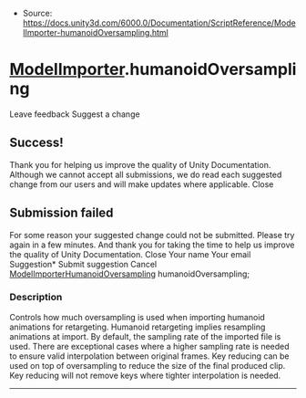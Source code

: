 * Source: https://docs.unity3d.com/6000.0/Documentation/ScriptReference/ModelImporter-humanoidOversampling.html

#  [ModelImporter](https://docs.unity3d.com/6000.0/Documentation/ScriptReference/ModelImporter.html).humanoidOversampling
Leave feedback
Suggest a change
## Success!
Thank you for helping us improve the quality of Unity Documentation. Although we cannot accept all submissions, we do read each suggested change from our users and will make updates where applicable.
Close
## Submission failed
For some reason your suggested change could not be submitted. Please <a>try again</a> in a few minutes. And thank you for taking the time to help us improve the quality of Unity Documentation.
Close
Your name Your email Suggestion* Submit suggestion
Cancel
[ModelImporterHumanoidOversampling](https://docs.unity3d.com/6000.0/Documentation/ScriptReference/ModelImporterHumanoidOversampling.html) humanoidOversampling; 
### Description
Controls how much oversampling is used when importing humanoid animations for retargeting.
Humanoid retargeting implies resampling animations at import. By default, the sampling rate of the imported file is used. There are exceptional cases where a higher sampling rate is needed to ensure valid interpolation between original frames. Key reducing can be used on top of oversampling to reduce the size of the final produced clip. Key reducing will not remove keys where tighter interpolation is needed.
* * *
